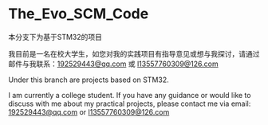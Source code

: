 # The_Evo_SCM_Code
本分支下为基于STM32的项目

我目前是一名在校大学生，如您对我的实践项目有指导意见或想与我探讨，请通过邮件与我联系：192529443@qq.com 或 l13557760309@126.com 

Under this branch are projects based on STM32.

I am currently a college student. If you have any guidance or would like to discuss with me about my practical projects, please contact me via email: 192529443@qq.com or l13557760309@126.com 
